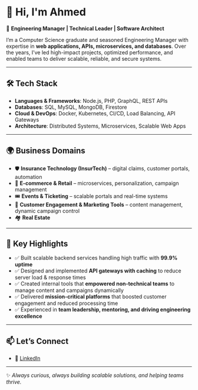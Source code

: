 # 👋 Hi, I'm Ahmed  

🚀 **Engineering Manager | Technical Leader | Software Architect**  

I’m a Computer Science graduate and seasoned Engineering Manager with expertise in **web applications, APIs, microservices, and databases**. Over the years, I’ve led high-impact projects, optimized performance, and enabled teams to deliver scalable, reliable, and secure systems.  

---

## 🛠️ Tech Stack  
- **Languages & Frameworks**: Node.js, PHP, GraphQL, REST APIs  
- **Databases**: SQL, MySQL, MongoDB, Firestore  
- **Cloud & DevOps**: Docker, Kubernetes, CI/CD, Load Balancing, API Gateways  
- **Architecture**: Distributed Systems, Microservices, Scalable Web Apps  

---

## 🌍 Business Domains  
- 🛡️ **Insurance Technology (InsurTech)** – digital claims, customer portals, automation  
- 🛒 **E-commerce & Retail** – microservices, personalization, campaign management  
- 🎟️ **Events & Ticketing** – scalable portals and real-time systems  
- 🎁 **Customer Engagement & Marketing Tools** – content management, dynamic campaign control
- 🏘️ **Real Estate** 

---

## 🌟 Key Highlights  
- ✅ Built scalable backend services handling high traffic with **99.9% uptime**  
- ✅ Designed and implemented **API gateways with caching** to reduce server load & response times  
- ✅ Created internal tools that **empowered non-technical teams** to manage content and campaigns dynamically  
- ✅ Delivered **mission-critical platforms** that boosted customer engagement and reduced processing time  
- ✅ Experienced in **team leadership, mentoring, and driving engineering excellence**  

---

## 📫 Let’s Connect  
- 💼 [LinkedIn](https://www.linkedin.com/in/yourprofile)  


---

✨ *Always curious, always building scalable solutions, and helping teams thrive.*  
